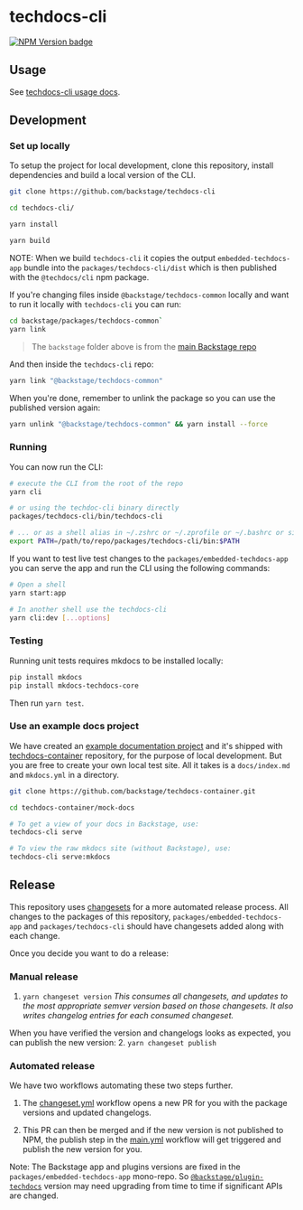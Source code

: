 # techdocs-cli

[![NPM Version badge](https://img.shields.io/npm/v/@techdocs/cli)](https://www.npmjs.com/package/@techdocs/cli)

## Usage

See [techdocs-cli usage docs](docs/README.md).

## Development

### Set up locally

To setup the project for local development, clone this repository, install
dependencies and build a local version of the CLI.

```sh
git clone https://github.com/backstage/techdocs-cli

cd techdocs-cli/

yarn install

yarn build
```

NOTE: When we build `techdocs-cli` it copies the output `embedded-techdocs-app`
bundle into the `packages/techdocs-cli/dist` which is then published with the
`@techdocs/cli` npm package.

If you're changing files inside `@backstage/techdocs-common` locally and want to run it locally with `techdocs-cli` you can run:

```sh
cd backstage/packages/techdocs-common`
yarn link
```

> The `backstage` folder above is from the [main Backstage repo](https://github.com/backstage/backstage)

And then inside the `techdocs-cli` repo:

```sh
yarn link "@backstage/techdocs-common"
```

When you're done, remember to unlink the package so you can use the published version again:

```sh
yarn unlink "@backstage/techdocs-common" && yarn install --force
```

### Running

You can now run the CLI:

```sh
# execute the CLI from the root of the repo
yarn cli

# or using the techdoc-cli binary directly
packages/techdocs-cli/bin/techdocs-cli

# ... or as a shell alias in ~/.zshrc or ~/.zprofile or ~/.bashrc or similar
export PATH=/path/to/repo/packages/techdocs-cli/bin:$PATH
```

If you want to test live test changes to the `packages/embedded-techdocs-app`
you can serve the app and run the CLI using the following commands:

```sh
# Open a shell
yarn start:app

# In another shell use the techdocs-cli
yarn cli:dev [...options]
```

### Testing

Running unit tests requires mkdocs to be installed locally:

```sh
pip install mkdocs
pip install mkdocs-techdocs-core
```

Then run `yarn test`.

### Use an example docs project

We have created an [example documentation project](https://github.com/backstage/techdocs-container/tree/main/mock-docs) and it's shipped with [techdocs-container](https://github.com/backstage/techdocs-container) repository, for the purpose of local development. But you are free to create your own local test site. All it takes is a `docs/index.md` and `mkdocs.yml` in a directory.

```sh
git clone https://github.com/backstage/techdocs-container.git

cd techdocs-container/mock-docs

# To get a view of your docs in Backstage, use:
techdocs-cli serve

# To view the raw mkdocs site (without Backstage), use:
techdocs-cli serve:mkdocs
```

## Release

This repository uses [changesets](https://github.com/atlassian/changesets) for a more automated release process. All changes to the packages of this repository, `packages/embedded-techdocs-app` and `packages/techdocs-cli` should have changesets added along with each change.

Once you decide you want to do a release: 

### Manual release
1. `yarn changeset version`
_This consumes all changesets, and updates to the most appropriate semver version based on those changesets. It also writes changelog entries for each consumed changeset._

When you have verified the version and changelogs looks as expected, you can publish the new version:
2. `yarn changeset publish`

### Automated release
We have two workflows automating these two steps further. 

1. The [changeset.yml](https://github.com/backstage/techdocs-cli/blob/main/.github/workflows/changeset.yml) workflow opens a new PR for you with the package versions and updated changelogs. 

2. This PR can then be merged and if the new version is not published to NPM, the publish step in the [main.yml](https://github.com/backstage/techdocs-cli/blob/main/.github/workflows/main.yml#L41) workflow will get triggered and publish the new version for you. 

Note: The Backstage app and plugins versions are fixed in the `packages/embedded-techdocs-app` mono-repo. So [`@backstage/plugin-techdocs`](https://github.com/backstage/techdocs-cli/blob/main/packages/embedded-techdocs-app/package.json) version may need upgrading from time to time if significant APIs are changed.
